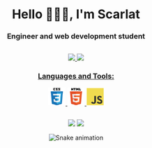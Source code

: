 <h1 align="center">Hello 🙋🏼‍♀️, I'm Scarlat </h1>
<h3 align="center">Engineer and web development student</h3>

##

<div align="center">
  <a href="https://github.com/scarlat-pereira">
  <img height="180em" src="https://github-readme-stats.vercel.app/api?username=scarlat-pereira&show_icons=true&theme=dracula&include_all_commits=true&count_private=true"/>
  <img height="180em" src="https://github-readme-stats.vercel.app/api/top-langs/?username=scarlat-pereira&layout=compact&langs_count=7&theme=dracula"/>
</div>
  
<h3 align="center">Languages and Tools:</h3>
<p align="center"> <a href="https://www.w3schools.com/css/" target="_blank" rel="noreferrer"> <img src="https://raw.githubusercontent.com/devicons/devicon/master/icons/css3/css3-original-wordmark.svg" alt="css3" width="40" height="40"/> </a>
<a href="https://www.w3.org/html/" target="_blank" rel="noreferrer"> <img src="https://raw.githubusercontent.com/devicons/devicon/master/icons/html5/html5-original-wordmark.svg" alt="html5" width="40" height="40"/> </a>
<a href="https://developer.mozilla.org/en-US/docs/Web/JavaScript" target="_blank" rel="noreferrer"> <img src="https://raw.githubusercontent.com/devicons/devicon/master/icons/javascript/javascript-original.svg" alt="javascript" width="40" height="40"/> </a>
</p>
  
##
  
<div> 
  <p align="center"> <a href="https://www.instagram.com/scarlatpereira/" target="_blank"><img src="https://img.shields.io/badge/-Instagram-%23E4405F?style=for-the-badge&logo=instagram&logoColor=white" target="_blank"></a>
  <a href="https://www.linkedin.com/in/scarlatpereira/" target="_blank"><img src="https://img.shields.io/badge/-LinkedIn-%230077B5?style=for-the-badge&logo=linkedin&logoColor=white" target="_blank"></a> 
 </p>
</div>
  
  <div align="center">
    
  ![Snake animation](https://github.com/scarlat-pereira/scarlat-pereira/blob/output/github-contribution-grid-snake.svg)
    
 </div>
